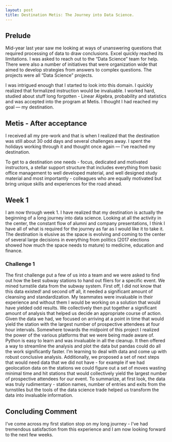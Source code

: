 ```yaml
---
layout: post
title: Destination Metis: The Journey into Data Science. 
---
```

## Prelude
Mid-year last year saw me looking at ways of unanswering questions that required processing of data to draw conclusions. Excel quickly reached its limitations. I was asked to reach out to the “Data Science” team for help. There were also a number of initiatives that were organization wide that aimed to develop strategies from answers to complex questions. The projects were all “Data Science” projects. 

I was intrigued enough that I started to look into this domain. I quickly realized that formalized instruction would be invaluable. I worked hard, studied about stuff long forgotten - Linear Algebra, probability and statistics and was accepted into the program at Metis. I thought I had reached my goal — my destination. 

## Metis - After acceptance
I received all my pre-work and that is when I realized that the destination was still about 30 odd days and several challenges away. I spent the holidays working through it and thought once again — I’ve reached my destination. 

To get to a destination one needs - focus, dedicated and motivated instructors, a stellar support structure that includes everything from basic office management to well developed material, and well designed study material and most importantly -  colleagues who are equally motivated but bring unique skills and experiences for the road ahead.  

## Week 1 
I am now through week 1. I have realized that my destination is actually the beginning of a long journey into data science. Looking at all the activity in the center, the constant flow of alumni and company presentations, I think I have all of what is required for the journey as far as I would like it to take it. The destination is elusive as the space is evolving and coming to the center of several large decisions in everything from politics (2017 elections showed how much the space needs to mature) to medicine, education and finance. 

### Challenge 1

The first challenge put a few of us into a team and we were asked to find out how the best subway stations to hand out fliers for a specific event. We mined turnstile data from the subway system. First off, I did not know that this data existed! and second off all, it needed a significant amount of cleansing and standardization. My teammates were invaluable in their experience and without them I would be working on a solution that would have yielded odd results. We collectively then put together a significant amount of analysis that helped us decide an appropriate course of action. Given the data we had, we focused on arriving at a point in time that would yield the station with the largest number of prospective attendees at four hour intervals. Somewhere towards the midpoint of this project I realized the power of the various platforms that we were being made aware of. Python is easy to learn and was invaluable in all the cleanup. It then offered a way to streamline the analysis and plot the data but pandas could do all the work significantly faster. I’m learning to deal with data and come up with robust conclusive analysis. Additionally, we proposed a set of next steps that would need data that we did not have - for example if we had geolocation data on the stations we could figure out a set of moves wasting minimal time and hit stations that would collectively yield the largest number of prospective attendees for our event. To summarize, at first look, the data was truly rudimentary - station names, number of entries and exits from the turnstiles but the tools of the data science trade helped us transform the data into invaluable information. 

## Concluding Comment
I’ve come across my first station stop on my long journey - I’ve had tremendous satisfaction from this experience and I am now looking forward to the next few weeks. 

